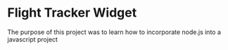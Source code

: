 # Flight Tracker Widget

The purpose of this project was to learn how to incorporate node.js into a javascript project